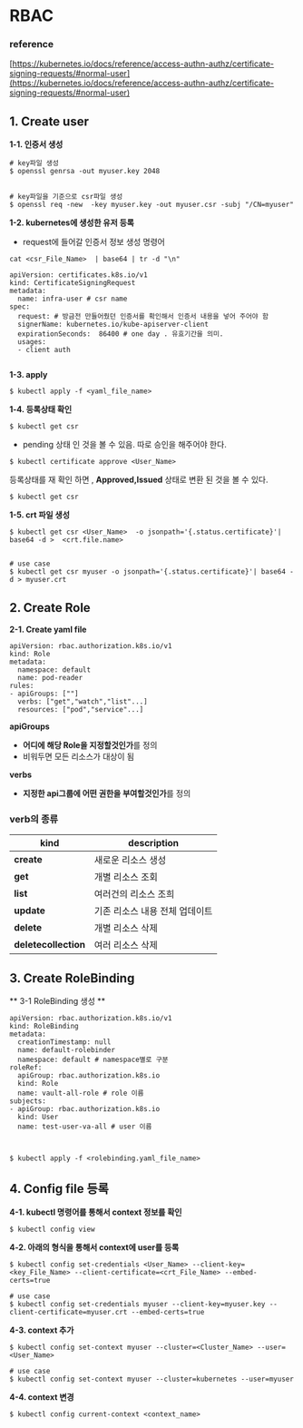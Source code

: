 # RBAC

### [](https://github.com/jjsair0412/kubernetes_info/blob/main/RBAC/RBAC.md#reference)reference

[https://kubernetes.io/docs/reference/access-authn-authz/certificate-signing-requests/#normal-user](https://kubernetes.io/docs/reference/access-authn-authz/certificate-signing-requests/#normal-user)

## [](https://github.com/jjsair0412/kubernetes_info/blob/main/RBAC/RBAC.md#1-create-user)1. Create user

**1-1. 인증서 생성**

```
# key파일 생성 
$ openssl genrsa -out myuser.key 2048 


# key파일을 기준으로 csr파일 생성
$ openssl req -new  -key myuser.key -out myuser.csr -subj "/CN=myuser"  
```

**1-2. kubernetes에 생성한 유저 등록**

-   request에 들어갈 인증서 정보 생성 명령어

```
cat <csr_File_Name>  | base64 | tr -d "\n"
```

```
apiVersion: certificates.k8s.io/v1
kind: CertificateSigningRequest
metadata:
  name: infra-user # csr name
spec:
  request: # 방금전 만들어줬던 인증서를 확인해서 인증서 내용을 넣어 주어야 함 
  signerName: kubernetes.io/kube-apiserver-client
  expirationSeconds:  86400 # one day . 유효기간을 의미.
  usages:
  - client auth


```

**1-3. apply**

```
$ kubectl apply -f <yaml_file_name>
```

**1-4. 등록상태 확인**

```
$ ﻿kubectl get csr
```

-   pending 상태 인 것을 볼 수 있음. 따로 승인을 해주어야 한다.

```
$ ﻿kubectl certificate approve <User_Name>
```

등록상태를 재 확인 하면 ,  **Approved,Issued**  상태로 변환 된 것을 볼 수 있다.

```
$ ﻿kubectl get csr
```

**1-5. crt 파일 생성**

```
$ kubectl get csr <User_Name>  -o jsonpath='{.status.certificate}'| base64 -d >  <crt.file.name>


# use case
$ kubectl get csr myuser -o jsonpath='{.status.certificate}'| base64 -d > myuser.crt
```

## [](https://github.com/jjsair0412/kubernetes_info/blob/main/RBAC/RBAC.md#2-create-role)2. Create Role

**2-1. Create yaml file**

```
apiVersion: rbac.authorization.k8s.io/v1 
kind: Role 
metadata: 
  namespace: default 
  name: pod-reader 
rules:  
- apiGroups: [""] 
  verbs: ["get","watch","list"...]
  resources: ["pod","service"...]

```

**apiGroups**

-   **어디에 해당 Role을 지정할것인가**를 정의
-   비워두면 모든 리소스가 대상이 됨

**verbs**

-   **지정한 api그룹에 어떤 권한을 부여할것인가**를 정의

### [](https://github.com/jjsair0412/kubernetes_info/blob/main/RBAC/RBAC.md#verb%EC%9D%98-%EC%A2%85%EB%A5%98)verb의 종류
| kind | description |
|--|--|
|**create**| 새로운 리소스 생성 |
| **get** | 개별 리소스 조회 |
|**list**|여러건의 리소스 조희|
|**update**|기존 리소스 내용 전체 업데이트|
|**delete**|개별 리소스 삭제|
|**deletecollection**|여러 리소스 삭제|

## [](https://github.com/jjsair0412/kubernetes_info/blob/main/RBAC/RBAC.md#3-create-rolebinding)3. Create RoleBinding

** 3-1 RoleBinding 생성 **
```
apiVersion: rbac.authorization.k8s.io/v1
kind: RoleBinding
metadata:
  creationTimestamp: null
  name: default-rolebinder
  namespace: default # namespace별로 구분
roleRef:
  apiGroup: rbac.authorization.k8s.io
  kind: Role
  name: vault-all-role # role 이름
subjects:
- apiGroup: rbac.authorization.k8s.io
  kind: User
  name: test-user-va-all # user 이름



$ kubectl apply -f <rolebinding.yaml_file_name>
```

## [](https://github.com/jjsair0412/kubernetes_info/blob/main/RBAC/RBAC.md#4-config-file-%EB%93%B1%EB%A1%9D)4. Config file 등록

**4-1. kubectl 명령어를 통해서 context 정보를 확인**

```
$ ﻿kubectl config view
```

**4-2. 아래의 형식을 통해서 context에 user를 등록**

```
$ ﻿kubectl config set-credentials <User_Name> --client-key=<key_File_Name> --client-certificate=<crt_File_Name> --embed-certs=true

# use case
$ ﻿kubectl config set-credentials myuser --client-key=myuser.key --client-certificate=myuser.crt --embed-certs=true
```

**4-3. context 추가**

```
﻿$ kubectl config set-context myuser --cluster=<Cluster_Name> --user=<User_Name> 

# use case
﻿$ kubectl config set-context myuser --cluster=kubernetes --user=myuser 
```

**4-4. context 변경**

```
$ ﻿kubectl config current-context <context_name>
```